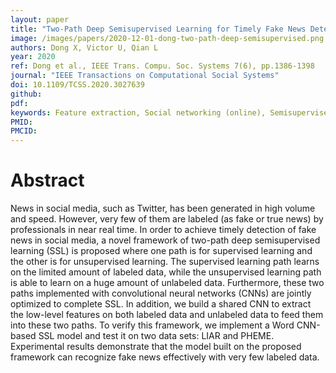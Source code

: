 ```yaml
---
layout: paper
title: "Two-Path Deep Semisupervised Learning for Timely Fake News Detection"
image: /images/papers/2020-12-01-dong-two-path-deep-semisupervised.png
authors: Dong X, Victor U, Qian L
year: 2020
ref: Dong et al., IEEE Trans. Compu. Soc. Systems 7(6), pp.1386-1398
journal: "IEEE Transactions on Computational Social Systems"
doi: 10.1109/TCSS.2020.3027639
github:
pdf: 
keywords: Feature extraction, Social networking (online), Semisupervised learning, Convolutional neural networks, Real-time systems, Optimization
PMID: 
PMCID: 
---
```


# Abstract

News in social media, such as Twitter, has been generated in high volume and speed. However, very few of them are labeled (as fake or true news) by professionals in near real time. In order to achieve timely detection of fake news in social media, a novel framework of two-path deep semisupervised learning (SSL) is proposed where one path is for supervised learning and the other is for unsupervised learning. The supervised learning path learns on the limited amount of labeled data, while the unsupervised learning path is able to learn on a huge amount of unlabeled data. Furthermore, these two paths implemented with convolutional neural networks (CNNs) are jointly optimized to complete SSL. In addition, we build a shared CNN to extract the low-level features on both labeled data and unlabeled data to feed them into these two paths. To verify this framework, we implement a Word CNN-based SSL model and test it on two data sets: LIAR and PHEME. Experimental results demonstrate that the model built on the proposed framework can recognize fake news effectively with very few labeled data.
